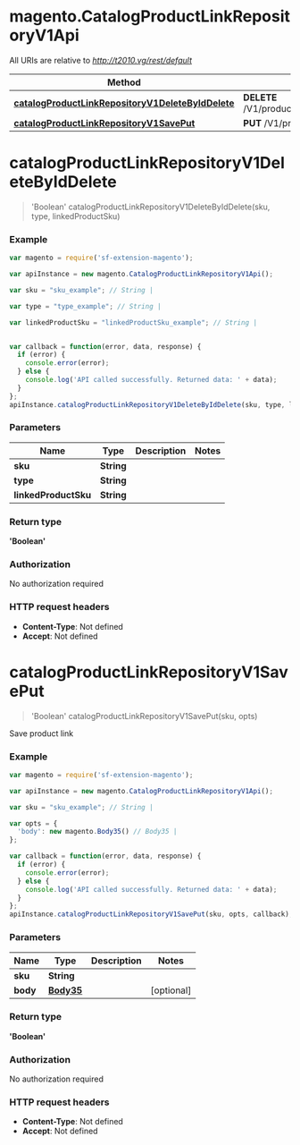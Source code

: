 # magento.CatalogProductLinkRepositoryV1Api

All URIs are relative to *http://t2010.vg/rest/default*

Method | HTTP request | Description
------------- | ------------- | -------------
[**catalogProductLinkRepositoryV1DeleteByIdDelete**](CatalogProductLinkRepositoryV1Api.md#catalogProductLinkRepositoryV1DeleteByIdDelete) | **DELETE** /V1/products/{sku}/links/{type}/{linkedProductSku} | 
[**catalogProductLinkRepositoryV1SavePut**](CatalogProductLinkRepositoryV1Api.md#catalogProductLinkRepositoryV1SavePut) | **PUT** /V1/products/{sku}/links | 


<a name="catalogProductLinkRepositoryV1DeleteByIdDelete"></a>
# **catalogProductLinkRepositoryV1DeleteByIdDelete**
> &#39;Boolean&#39; catalogProductLinkRepositoryV1DeleteByIdDelete(sku, type, linkedProductSku)





### Example
```javascript
var magento = require('sf-extension-magento');

var apiInstance = new magento.CatalogProductLinkRepositoryV1Api();

var sku = "sku_example"; // String | 

var type = "type_example"; // String | 

var linkedProductSku = "linkedProductSku_example"; // String | 


var callback = function(error, data, response) {
  if (error) {
    console.error(error);
  } else {
    console.log('API called successfully. Returned data: ' + data);
  }
};
apiInstance.catalogProductLinkRepositoryV1DeleteByIdDelete(sku, type, linkedProductSku, callback);
```

### Parameters

Name | Type | Description  | Notes
------------- | ------------- | ------------- | -------------
 **sku** | **String**|  | 
 **type** | **String**|  | 
 **linkedProductSku** | **String**|  | 

### Return type

**&#39;Boolean&#39;**

### Authorization

No authorization required

### HTTP request headers

 - **Content-Type**: Not defined
 - **Accept**: Not defined

<a name="catalogProductLinkRepositoryV1SavePut"></a>
# **catalogProductLinkRepositoryV1SavePut**
> &#39;Boolean&#39; catalogProductLinkRepositoryV1SavePut(sku, opts)



Save product link

### Example
```javascript
var magento = require('sf-extension-magento');

var apiInstance = new magento.CatalogProductLinkRepositoryV1Api();

var sku = "sku_example"; // String | 

var opts = { 
  'body': new magento.Body35() // Body35 | 
};

var callback = function(error, data, response) {
  if (error) {
    console.error(error);
  } else {
    console.log('API called successfully. Returned data: ' + data);
  }
};
apiInstance.catalogProductLinkRepositoryV1SavePut(sku, opts, callback);
```

### Parameters

Name | Type | Description  | Notes
------------- | ------------- | ------------- | -------------
 **sku** | **String**|  | 
 **body** | [**Body35**](Body35.md)|  | [optional] 

### Return type

**&#39;Boolean&#39;**

### Authorization

No authorization required

### HTTP request headers

 - **Content-Type**: Not defined
 - **Accept**: Not defined

